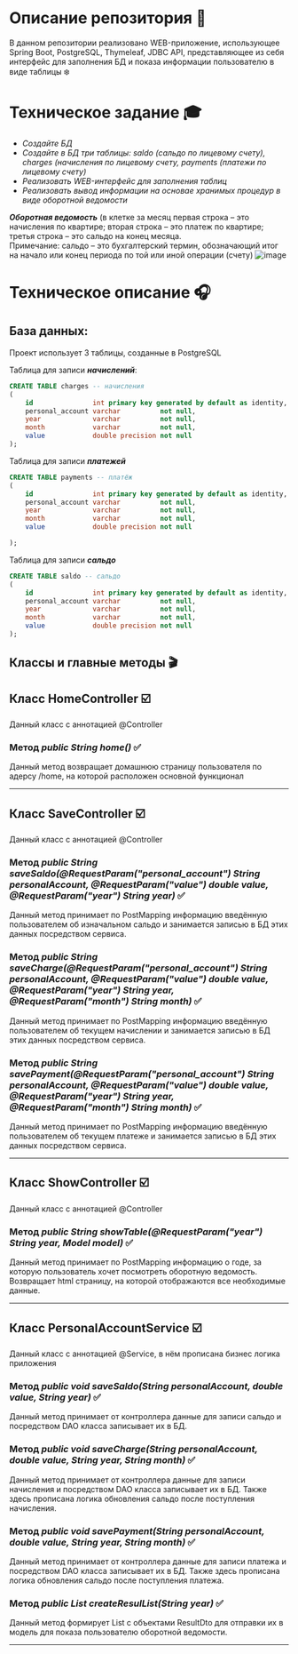 # Описание репозитория :book:
В данном репозитории реализовано WEB-приложение, использующее Spring Boot, PostgreSQL, Thymeleaf, JDBC API, представляющее из себя интерфейс для заполнения БД и показа информации пользователю в виде таблицы :snowflake:

# Техническое задание :mortar_board:
* *Создайте БД*
* *Создайте в БД три таблицы: saldo (сальдо по лицевому счету), charges (начисления по лицевому счету, payments (платежи по лицевому счету)*
* *Реализовать WEB-интерфейс для заполнения таблиц*
* *Реализовать вывод информации на основае хранимых процедур в виде оборотной ведомости*  

***Оборотная ведомость*** (в клетке за месяц первая строка – это начисления по квартире; вторая строка – это платеж по квартире; третья строка – это сальдо на конец месяца.  
Примечание: сальдо – это бухгалтерский термин, обозначающий итог на начало или конец периода по той или иной операции (счету)
![image](https://github.com/DenisStepanidenko/Web-interface-for-filling-in-tables/assets/110686828/b0b18c40-da32-46c0-848f-572ef1daf03c)

# Техническое описание :headphones:
## База данных:  
Проект использует 3 таблицы, созданные в PostgreSQL    

Таблица для записи ***начислений***:  

``` sql
CREATE TABLE charges -- начисления
(
    id               int primary key generated by default as identity,
    personal_account varchar          not null,
    year             varchar          not null,
    month            varchar          not null,
    value            double precision not null
);
```

Таблица для записи ***платежей***
``` sql
CREATE TABLE payments -- платёж
(
    id               int primary key generated by default as identity,
    personal_account varchar          not null,
    year             varchar          not null,
    month            varchar          not null,
    value            double precision not null

);
```

Таблица для записи ***сальдо***
``` sql
CREATE TABLE saldo -- сальдо
(
    id               int primary key generated by default as identity,
    personal_account varchar          not null,
    year             varchar          not null,
    month            varchar          not null,
    value            double precision not null
);
```
## Классы и главные методы :clapper:
## Класс HomeController :ballot_box_with_check:
Данный класс с аннотацией @Controller
### Метод *public String home()* :white_check_mark:
Данный метод возвращает домашнюю страницу пользователя по адерсу /home, на которой расположен основной функционал
***
## Класс SaveController :ballot_box_with_check:
Данный класс с аннотацией @Controller
### Метод *public String saveSaldo(@RequestParam("personal_account") String personalAccount, @RequestParam("value") double value, @RequestParam("year") String year)* :white_check_mark:
Данный метод принимает по PostMapping информацию введённую пользователем об изначальном сальдо и занимается записью в БД этих данных посредством сервиса.
### Метод *public String saveCharge(@RequestParam("personal_account") String personalAccount, @RequestParam("value") double value, @RequestParam("year") String year, @RequestParam("month") String month)*  :white_check_mark:
Данный метод принимает по PostMapping информацию введённую пользователем об текущем начислении и занимается записью в БД этих данных посредством сервиса.
### Метод *public String savePayment(@RequestParam("personal_account") String personalAccount, @RequestParam("value") double value, @RequestParam("year") String year, @RequestParam("month") String month)* :white_check_mark:
Данный метод принимает по PostMapping информацию введённую пользователем об текущем платеже и занимается записью в БД этих данных посредством сервиса.
***
## Класс ShowController :ballot_box_with_check:
Данный класс с аннотацией @Controller
### Метод *public String showTable(@RequestParam("year") String year, Model model)*  :white_check_mark:
Данный метод принимает по PostMapping информацию о годе, за которую пользователь хочет посмотреть оборотную ведомость. Возвращает html страницу, на которой отображаются все необходимые данные.
***
## Класс PersonalAccountService :ballot_box_with_check:
Данный класс с аннотацией @Service, в нём прописана бизнес логика приложения
### Метод  *public void saveSaldo(String personalAccount, double value, String year)* :white_check_mark:
Данный метод принимает от контроллера данные для записи сальдо и посредством DAO класса записывает их в БД.
### Метод  *public void saveCharge(String personalAccount, double value, String year, String month)* :white_check_mark:
Данный метод принимает от контроллера данные для записи начисления и посредством DAO класса записывает их в БД. Также здесь прописана логика обновления сальдо после поступления начисления.
### Метод *public void savePayment(String personalAccount, double value, String year, String month)* :white_check_mark:
Данный метод принимает от контроллера данные для записи платежа и посредством DAO класса записывает их в БД. Также здесь прописана логика обновления сальдо после поступления платежа.
### Метод *public List<ResultDto> createResulList(String year)* :white_check_mark:
Данный метод формирует List с объектами ResultDto для отправки их в модель для показа пользователю оборотной ведомости.
***





